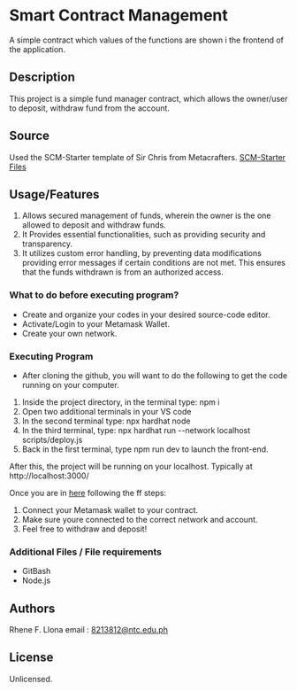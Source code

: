 # Smart Contract Management

A simple contract which values of the functions are shown i the frontend of the application. 

## Description

This project is a simple fund manager contract, which allows the owner/user to deposit, withdraw fund from the account. 

## Source
Used the SCM-Starter template of Sir Chris from Metacrafters. 
[SCM-Starter Files](https://github.com/MetacrafterChris/SCM-Starter.git)

## Usage/Features

1. Allows secured management of funds, wherein the owner is the one allowed to deposit and withdraw funds.
2. It Provides essential functionalities, such as providing security and transparency. 
3. It utilizes custom error handling, by preventing data modifications providing error messages if certain conditions are not met. This ensures that the funds withdrawn is from an authorized access. 

### What to do before executing program?

* Create and organize your codes in your desired source-code editor.
* Activate/Login to your Metamask Wallet.
* Create your own network.
  
### Executing Program 
* After cloning the github, you will want to do the following to get the code running on your computer.

1. Inside the project directory, in the terminal type: npm i
2. Open two additional terminals in your VS code
3. In the second terminal type: npx hardhat node
4. In the third terminal, type: npx hardhat run --network localhost scripts/deploy.js
5. Back in the first terminal, type npm run dev to launch the front-end.

After this, the project will be running on your localhost. 
Typically at http://localhost:3000/

Once you are in [here](http://localhost:3000/) following the ff steps:

1. Connect your Metamask wallet to your contract.
2. Make sure youre connected to the correct network and account.
3. Feel free to withdraw and deposit!

### Additional Files / File requirements

* GitBash
* Node.js

## Authors

Rhene F. Llona
email : 8213812@ntc.edu.ph


## License

Unlicensed.
